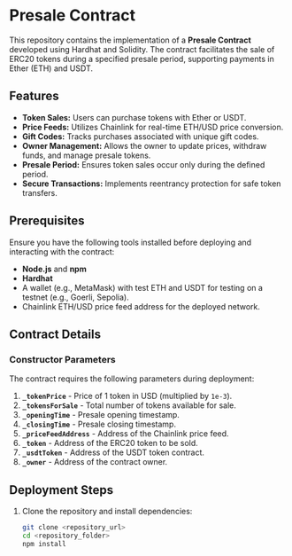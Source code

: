# Presale Contract

This repository contains the implementation of a **Presale Contract** developed using Hardhat and Solidity. The contract facilitates the sale of ERC20 tokens during a specified presale period, supporting payments in Ether (ETH) and USDT.

## Features

- **Token Sales:** Users can purchase tokens with Ether or USDT.
- **Price Feeds:** Utilizes Chainlink for real-time ETH/USD price conversion.
- **Gift Codes:** Tracks purchases associated with unique gift codes.
- **Owner Management:** Allows the owner to update prices, withdraw funds, and manage presale tokens.
- **Presale Period:** Ensures token sales occur only during the defined period.
- **Secure Transactions:** Implements reentrancy protection for safe token transfers.

## Prerequisites

Ensure you have the following tools installed before deploying and interacting with the contract:

- **Node.js** and **npm**
- **Hardhat**
- A wallet (e.g., MetaMask) with test ETH and USDT for testing on a testnet (e.g., Goerli, Sepolia).
- Chainlink ETH/USD price feed address for the deployed network.

## Contract Details

### Constructor Parameters

The contract requires the following parameters during deployment:

1. **`_tokenPrice`** - Price of 1 token in USD (multiplied by `1e-3`).
2. **`_tokensForSale`** - Total number of tokens available for sale.
3. **`_openingTime`** - Presale opening timestamp.
4. **`_closingTime`** - Presale closing timestamp.
5. **`_priceFeedAddress`** - Address of the Chainlink price feed.
6. **`_token`** - Address of the ERC20 token to be sold.
7. **`_usdtToken`** - Address of the USDT token contract.
8. **`_owner`** - Address of the contract owner.

## Deployment Steps

1. Clone the repository and install dependencies:
   ```bash
   git clone <repository_url>
   cd <repository_folder>
   npm install
